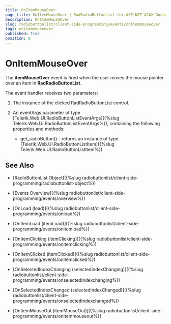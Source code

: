 ```yaml
---
title: OnItemMouseOver
page_title: OnItemMouseOver | RadRadioButtonList for ASP.NET AJAX Documentation
description: OnItemMouseOver
slug: radiobuttonlist/client-side-programming/events/onitemmouseover
tags: onitemmouseover
published: True
position: 8
---
```


# OnItemMouseOver

The **itemMouseOver** event is fired when the user moves the mouse pointer over an item in **RadRadioButtonList**.

The event handler receives two parameters:

1. The instance of the clicked RadRadioButtonList control.

1. An eventArgs parameter of type [Telerik.Web.UI.RadioButtonListEventArgs]({%slug Telerik.Web.UI.RadioButtonListEventArgs%}), containing the following properties and methods:
	* get_radioButton() - returns an instance of type [Telerik.Web.UI.RadioButtonListItem]({%slug Telerik.Web.UI.RadioButtonListItem%}) 


## See Also

 * [RadioButtonList Object]({%slug radiobuttonlist/client-side-programming/radiobuttonlist-object%})

* [Events Overview]({%slug radiobuttonlist/client-side-programming/events/overview%})

* [OnLoad (load)]({%slug radiobuttonlist/client-side-programming/events/onload%})

* [OnItemLoad (itemLoad)]({%slug radiobuttonlist/client-side-programming/events/onitemload%})

* [OnItemClicking (itemClicking)]({%slug radiobuttonlist/client-side-programming/events/onitemclicking%})

* [OnItemClicked (itemClicked)]({%slug radiobuttonlist/client-side-programming/events/onitemclicked%})

* [OnSelectedIndexChanging (selectedIndexChanging)]({%slug radiobuttonlist/client-side-programming/events/onselectedindexchanging%})

* [OnSelectedIndexChanged (selectedIndexChanged)]({%slug radiobuttonlist/client-side-programming/events/onselectedindexchanged%})

* [OnItemMouseOut (itemMouseOut)]({%slug radiobuttonlist/client-side-programming/events/onitemmouseout%})
